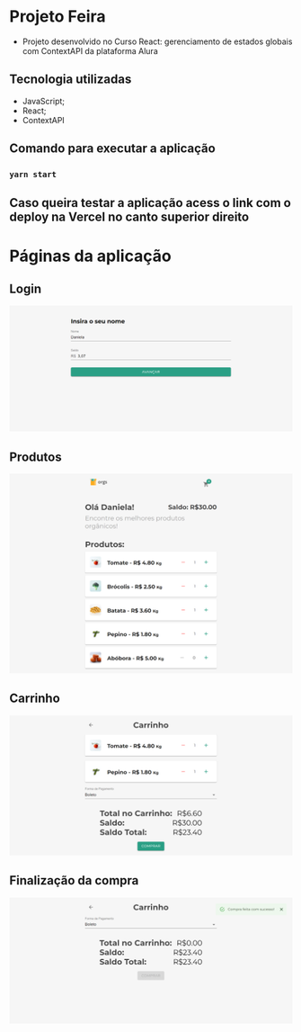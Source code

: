 # Projeto Feira

- Projeto desenvolvido no Curso React: gerenciamento de estados globais com ContextAPI da plataforma Alura

## Tecnologia utilizadas

- JavaScript;
- React;
- ContextAPI


## Comando para executar a aplicação

### `yarn start`


## Caso queira testar a aplicação acess o link com o deploy na Vercel no canto superior direito


# Páginas da aplicação

## Login


![](imagens/home.png)


## Produtos


![](imagens/produtos.png)


## Carrinho


![](imagens/carrinho.png)


## Finalização da compra


![](imagens/compra-finalizada.png)

